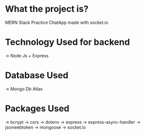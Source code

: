 # What the project is?

MERN Stack Practice ChatApp made with socket.io

# Technology Used for backend

-> Node Js + Express

# Database Used

-> Mongo Db Atlas

# Packages Used

-> bcrypt
-> cors
-> dotenv
-> express
-> express-async-handler
-> jsonwebtoken
-> mongoose
-> socket.io
